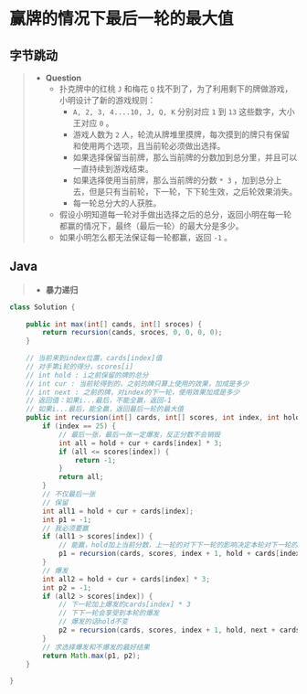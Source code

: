 # 赢牌的情况下最后一轮的最大值

## 字节跳动

> - **Question**
>   - 扑克牌中的红桃 `J` 和梅花 `Q` 找不到了，为了利用剩下的牌做游戏，小明设计了新的游戏规则：
>     - `A, 2, 3, 4....10, J, Q, K` 分别对应 `1` 到 `13` 这些数字，大小王对应 `0` 。
>     - 游戏人数为 `2` 人，轮流从牌堆里摸牌，每次摸到的牌只有保留和使用两个选项，且当前轮必须做出选择。
>     - 如果选择保留当前牌，那么当前牌的分数加到总分里，并且可以一直持续到游戏结束。
>     - 如果选择使用当前牌，那么当前牌的分数 `* 3` ，加到总分上去，但是只有当前轮，下一轮，下下轮生效，之后轮效果消失。
>     - 每一轮总分大的人获胜。
>   - 假设小明知道每一轮对手做出选择之后的总分，返回小明在每一轮都赢的情况下，最终（最后一轮）的最大分是多少。
>   - 如果小明怎么都无法保证每一轮都赢，返回 `-1` 。

## Java

> - **暴力递归**

```java
class Solution {
    
    public int max(int[] cands, int[] sroces) {
        return recursion(cands, sroces, 0, 0, 0, 0);
    }
    
    // 当前来到index位置，cards[index]值
    // 对手第i轮的得分，scores[i]
    // int hold : i之前保留的牌的总分
    // int cur : 当前轮得到的，之前的牌只算上使用的效果，加成是多少
    // int next : 之前的牌，对index的下一轮，使用效果加成是多少
    // 返回值：如果i...最后，不能全赢，返回-1
    // 如果i...最后，能全赢，返回最后一轮的最大值
    public int recursion(int[] cards, int[] scores, int index, int hold, int cur, int next) {
        if (index == 25) {
            // 最后一张，最后一张一定爆发，反正分数不会销毁
            int all = hold + cur + cards[index] * 3;
            if (all <= scores[index]) {
                return -1;
            }
            return all;
        }
        // 不仅最后一张
        // 保留
        int all1 = hold + cur + cards[index];
        int p1 = -1;
        // 我必须要赢
        if (all1 > scores[index]) {
            // 能赢，hold加上当前分数，上一轮的对下下一轮的影响决定本轮对下一轮的影响，没爆发，下下一轮不会受影响
            p1 = recursion(cards, scores, index + 1, hold + cards[index], next, 0);
        }
        // 爆发
        int all2 = hold + cur + cards[index] * 3;
        int p2 = -1;
        if (all2 > scores[index]) {
            // 下一轮加上爆发的cards[index] * 3
            // 下下一轮会享受到本轮的爆发
            // 爆发的话hold不变
            p2 = recursion(cards, scores, index + 1, hold, next + cards[index] * 3, cards[index] * 3);
        }
        // 求选择爆发和不爆发的最好结果
        return Math.max(p1, p2);
    }
    
}
```
